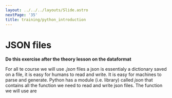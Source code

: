 ```yaml
---
layout: ../../../layouts/Slide.astro
nextPage: '35'
title: training/python_introduction
---
```




# JSON files

**Do this exercise after the  theory lesson on the dataformat**

For all te course we will use _.json_ files a json is essentialy a dictionary saved on a file, it is easy for humans to read and write. It is easy for machines to parse and generate. Python has a module (i.e. library) called _json_ that contains all the function we need to read and write json files.
The function we will use are